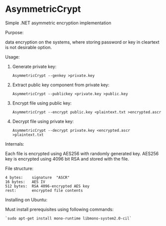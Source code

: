 AsymmetricCrypt
===============

Simple .NET asymmetric encryption implementation

Purpose:

data encryption on the systems, where storing password or key in cleartext is not desirable option.


Usage:

1. Generate private key:

    `AsymmetricCrypt --genkey >private.key`

2. Extract public key component from private key:

    `AsymmetricCrypt --publickey <private.key >public.key`

3. Encrypt file using public key:   

    `AsymmetricCrypt --encrypt public.key <plaintext.txt >encrypted.ascr`
   
4. Decrypt file using private key:

    `AsymmetricCrypt --decrypt private.key <encrypted.ascr >plaintext.txt`


Internals:

Each file is encrypted using AES256 with randomly generated key. AES256 key is encrypted using 4096
bit RSA and stored with the file.

File structure:

    4 bytes:    signature  "ASCR"
    16 bytes:   AES IV
    512 bytes:  RSA 4096-encrypted AES key
    rest:       encrypted file contents


Installing on Ubuntu:

Must install prerequisites using following commands:

    `sudo apt-get install mono-runtime libmono-system2.0-cil`
